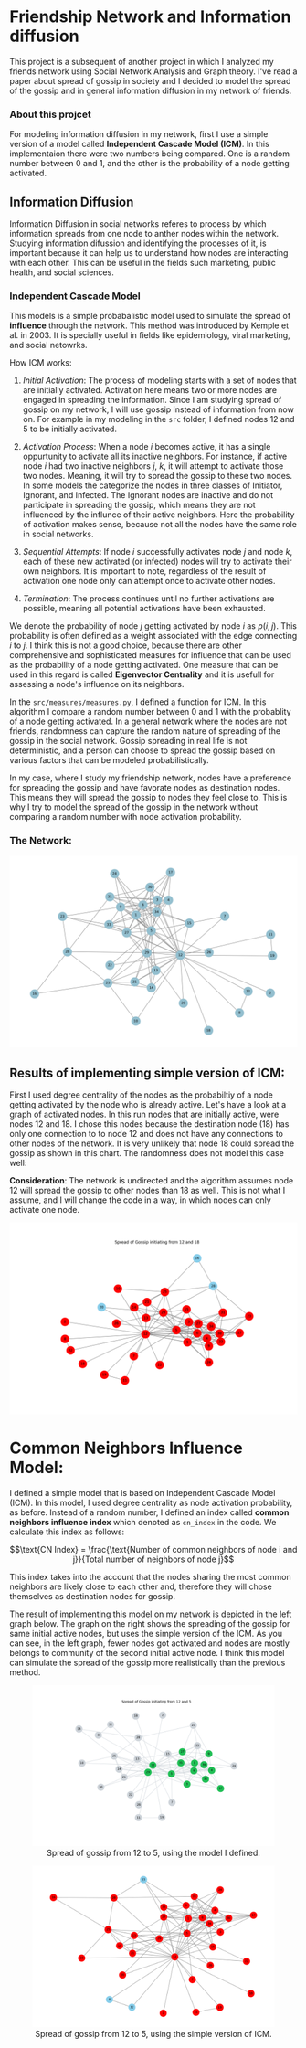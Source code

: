 # Friendship Network and Information diffusion

This project is a subsequent of another project in which I analyzed my friends network using Social Network Analysis and Graph theory. I've read a paper about spread of gossip in society and I decided to model the spread of the gossip and in general information diffusion in my network of friends.

### About this projcet

For modeling information diffusion in my network, first I use a simple version of a model called **Independent Cascade Model (ICM)**. In this implementaion there were two numbers being compared. One is a random number between 0 and 1, and the other is the probability of a node getting activated. 

## Information Diffusion 

Information Diffusion in social networks referes to process by which information spreads from one node to anther nodes within the network. Studying information difussion and identifying the processes of it, is important because it can help us to understand how nodes are interacting with each other. This can be useful in the fields such marketing, public health, and social sciences.

### Independent Cascade Model

This models is a simple probabalistic model used to simulate the spread of **influence** through the network. This method was introduced by Kemple et al. in 2003. It is specially useful in fields like epidemiology, viral marketing, and social netowrks. 

How ICM works:
1. *Initial Activation*: The process of modeling starts with a set of nodes that are initially activated. Activation here means two or more nodes are engaged in spreading the information. Since I am studying spread of gossip on my network, I will use gossip instead of information from now on. For example in my modeling in the `src` folder, I defined nodes 12 and 5 to be initially activated. 

2. *Activation Process*: When a node $i$ becomes active, it has a single oppurtunity to activate all its inactive neighbors. For instance, if active node $i$ had two inactive neighbors $j$, $k$, it will attempt to activate those two nodes. Meaning, it will try to spread the gossip to these two nodes. In some models the categorize the nodes in three classes of Initiator, Ignorant, and Infected. The Ignorant nodes are inactive and do not participate in spreading the gossip, which means they are not influenced by the influnce of their active neighbors. Here the probability of activation makes sense, because not all the nodes have the same role in social networks.

3. *Sequential Attempts*: If node $i$ successfully activates node $j$ and node $k$, each of these new activated (or infected) nodes will try to activate their own neighbors. It is important to note, regardless of the result of activation one node only can attempt once to activate other nodes.

4. *Termination*: The process continues until no further activations are possible, meaning all potential activations have been exhausted.

We denote the probability of node $j$ getting activated by node $i$ as $p(i, j)$. This probability is often defined as a weight associated with the edge connecting $i$ to $j$. I think this is not a good choice, because there are other comprehensive and sophisticated measures for influence that can be used as the probability of a node getting activated. One measure that can be used in this regard is called **Eigenvector Centrality** and it is usefull for assessing a node's influence on its neighbors.

In the `src/measures/measures.py`, I defined a function for ICM. In this algorithm I compare a random number between 0 and 1 with the probablity of a node getting activated. In a general network where the nodes are not friends, randomness can capture the random nature of spreading of the gossip in the social network. Gossip spreading in real life is not deterministic, and a person can choose to spread the gossip based on various factors that can be modeled probabilistically. 

In my case, where I study my friendship network, nodes have a preference for spreading the gossip and have favorate nodes as destination nodes. This means they will spread the gossip to nodes they feel close to. This is why I try to model the spread of the gossip in the network without comparing a random number with node activation probability.

### The Network:
![Friendship Netowrk](src/plots//network.png)

## Results of implementing simple version of ICM:

First I used degree centrality of the nodes as the probabiltiy of a node getting activated by the node who is already active. Let's have a look at a graph of activated nodes. In this run nodes that are initially active, were nodes 12 and 18. I chose this nodes because the destination node (18) has only one connection to to node 12 and does not have any connections to other nodes of the network. It is very unlikely that node 18 could spread the gossip as shown in this chart. The randomness does not model this case well:

**Consideration**: The network is undirected and the algorithm assumes node 12 will spread the gossip to other nodes than 18 as well. This is not what I assume, and I will change the code in a way, in which nodes can only activate one node.

![Activated Nodes](src/plots//icm/degree_12_18.spread.png)

# Common Neighbors Influence Model:
I defined a simple model that is based on Independent Cascade Model (ICM). In this model, I used degree centrality as node activation probability, as before. Instead of a random number, I defined an index called **common neighbors influence index** which denoted as `cn_index` in the code. We calculate this index as follows:

$$\text{CN Index} = \frac{\text{Number of common neighbors of node i and j}}{Total number of neighbors of node j}$$

This index takes into the account that the nodes sharing the most common neighbors are likely close to each other and, therefore they will chose themselves as destination nodes for gossip.

The result of implementing this model on my network is depicted in the left graph below. The graph on the right shows the spreading of the gossip for same initial active nodes, but uses the simple version of the ICM. As you can see, in the left graph, fewer nodes got activated and nodes are mostly belongs to community of the second initial active node. I think this model can simulate the spread of the gossip more realistically than the previous method.

<figure style="text-align: center;">
  <img src="src/plots/cnim/spread_from_12_5.png" alt="Activated Nodes" style="max-width: 100%; height: auto;">
  <figcaption>Spread of gossip from 12 to 5, using the model I defined.</figcaption>
</figure>

<figure style="text-align: center;">
  <img src="src/plots/icm/degree_12_5.spread.png" alt="Activated Nodes" style="max-width: 100%; height: auto;">
  <figcaption>Spread of gossip from 12 to 5, using the simple version of ICM.</figcaption>
</figure>
  
